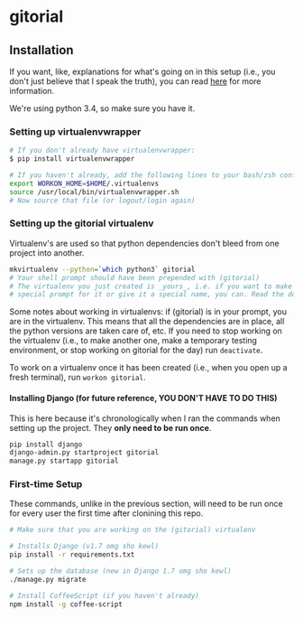# gitorial

## Installation
If you want, like, explanations for what's going on in this setup (i.e., you don't just believe that I speak the truth), you can read [here][getting-started] for more information.

We're using python 3.4, so make sure you have it.

### Setting up virtualenvwrapper
```bash
# If you don't already have virtualenvwrapper:
$ pip install virtualenvwrapper

# If you haven't already, add the following lines to your bash/zsh config:
export WORKON_HOME=$HOME/.virtualenvs
source /usr/local/bin/virtualenvwrapper.sh
# Now source that file (or logout/login again)
```

### Setting up the gitorial virtualenv
Virtualenv's are used so that python dependencies don't bleed from one project into another.

```bash
mkvirtualenv --python=`which python3` gitorial
# Your shell prompt should have been prepended with (gitorial)
# The virtualenv you just created is _yours_, i.e. if you want to make a
# special prompt for it or give it a special name, you can. Read the docs.
```

Some notes about working in virtualenvs: if (gitorial) is in your prompt, you are in the virtualenv. This means that all the dependencies are in place, all the python versions are taken care of, etc. If you need to stop working on the virtualenv (i.e., to make another one, make a temporary testing environment, or stop working on gitorial for the day) run `deactivate`.

To work on a virtualenv once it has been created (i.e., when you open up a fresh terminal), run `workon gitorial`.


#### Installing Django (for future reference, YOU DON'T HAVE TO DO THIS)
This is here because it's chronologically when I ran the commands when setting up the project. They __only need to be run once__.

```bash
pip install django
django-admin.py startproject gitorial
manage.py startapp gitorial
```

### First-time Setup
These commands, unlike in the previous section, will need to be run once for every user the first time after clonining this repo.

```bash
# Make sure that you are working on the (gitorial) virtualenv

# Installs Django (v1.7 omg sho kewl)
pip install -r requirements.txt

# Sets up the database (new in Django 1.7 omg sho kewl)
./manage.py migrate

# Install CoffeeScript (if you haven't already)
npm install -g coffee-script
```


[getting-started]: http://www.jeffknupp.com/blog/2013/12/18/starting-a-django-16-project-the-right-way/
